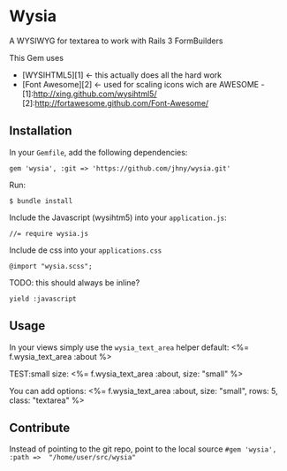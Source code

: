 # Wysia

A WYSIWYG for textarea to work with Rails 3 FormBuilders

This Gem uses
- [WYSIHTML5][1] <- this actually does all the hard work
- [Font Awesome][2] <- used for scaling icons wich are AWESOME
                                                            - 
[1]:http://xing.github.com/wysihtml5/
[2]:http://fortawesome.github.com/Font-Awesome/

## Installation

In your `Gemfile`, add the following dependencies:

    gem 'wysia', :git => 'https://github.com/jhny/wysia.git'

Run:

    $ bundle install

Include the Javascript (wysihtm5) into your `application.js`:

    //= require wysia.js

Include de css into your `applications.css`

    @import "wysia.scss";

TODO: this should always be inline?

    yield :javascript

## Usage
In your views simply use the `wysia_text_area` helper
default:
<%= f.wysia_text_area :about %>

TEST:small size:
<%= f.wysia_text_area :about, size: "small" %>

You can add options:
<%= f.wysia_text_area :about, size: "small", rows: 5, class: "textarea" %>

## Contribute
Instead of pointing to the git repo, point to the local source `#gem 'wysia', :path =>  "/home/user/src/wysia"`
